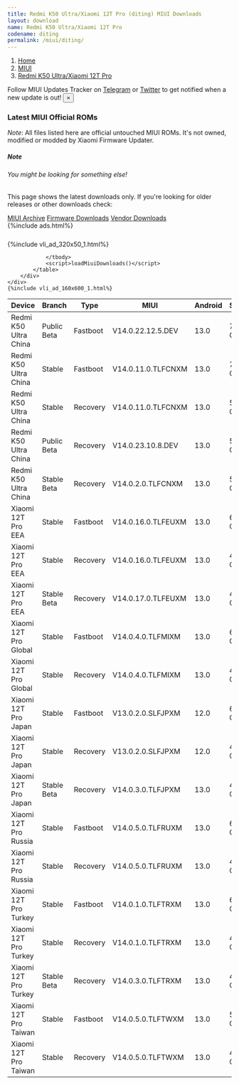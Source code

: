 ```yaml
---
title: Redmi K50 Ultra/Xiaomi 12T Pro (diting) MIUI Downloads
layout: download
name: Redmi K50 Ultra/Xiaomi 12T Pro
codename: diting
permalink: /miui/diting/
---
```

<nav aria-label="breadcrumb">
    <ol class="breadcrumb">
        <li class="breadcrumb-item"><a href="/">Home</a></li>
        <li class="breadcrumb-item"><a href="/miui/">MIUI</a></li>
        <li class="breadcrumb-item active" aria-current="page"><a href="/miui/diting/">Redmi K50 Ultra/Xiaomi 12T Pro</a></li>
    </ol>
</nav>
<div class="alert alert-primary alert-dismissible fade show" role="alert">
    Follow MIUI Updates Tracker on <a href="https://t.me/MIUIUpdatesTracker" class="alert-link">Telegram</a>
     or <a href="https://twitter.com/MiFwUpdater" class="alert-link">Twitter</a> to get notified when a new update is out!
    <button type="button" class="close" data-dismiss="alert" aria-label="Close">
        <span aria-hidden="true">&times;</span>
    </button>
</div>

### Latest MIUI Official ROMs
*Note*: All files listed here are official untouched MIUI ROMs. It's not owned, modified or modded by Xiaomi Firmware Updater.
<div class="card">
  <div class="card-body">
    <h5 class="card-title">Note</h5>
    <h6 class="card-subtitle mb-2 text-muted">You might be looking for something else!</h6>
    <p class="card-text">This page shows the latest downloads only.
     If you're looking for older releases or other downloads check:</p>
    <a href="/archive/miui/diting/" class="card-link">MIUI Archive</a>
    <a href="/firmware/diting/" class="card-link">Firmware Downloads</a>
    <a href="/vendor/diting/" class="card-link">Vendor Downloads</a>
  </div>
</div>
{%include ads.html%}
<div class="row justify-content-center">
    <div class="col-10">
        <div class="table-responsive-md" style="margin-top: 25px;">
            {%include vli_ad_320x50_1.html%}
            <table id="miui" class="display dt-responsive nowrap compact table table-striped table-hover table-sm">
                <thead class="thead-dark">
                    <tr>
                        <th data-ref="device">Device</th>
                        <th data-ref="branch">Branch</th>
                        <th data-ref="type">Type</th>
                        <th data-ref="miui">MIUI</th>
                        <th data-ref="android">Android</th>
                        <th data-ref="size">Size</th>
                        <th data-ref="size">Date</th>
                        <th data-ref="link">Link</th>
                    </tr>
                </thead>
                <tbody>
                <tr><td>Redmi K50 Ultra China</td><td>Public Beta</td><td>Fastboot</td><td>V14.0.22.12.5.DEV</td><td>13.0</td><td>7.4 GB</td><td>2022-12-05</td><td><a href="/miui/diting/public beta/V14.0.22.12.5.DEV/">Download</a></td></tr>
<tr><td>Redmi K50 Ultra China</td><td>Stable</td><td>Fastboot</td><td>V14.0.11.0.TLFCNXM</td><td>13.0</td><td>7.0 GB</td><td>2023-09-20</td><td><a href="/miui/diting/stable/V14.0.11.0.TLFCNXM/">Download</a></td></tr>
<tr><td>Redmi K50 Ultra China</td><td>Stable</td><td>Recovery</td><td>V14.0.11.0.TLFCNXM</td><td>13.0</td><td>5.8 GB</td><td>2023-09-27</td><td><a href="/miui/diting/stable/V14.0.11.0.TLFCNXM/">Download</a></td></tr>
<tr><td>Redmi K50 Ultra China</td><td>Public Beta</td><td>Recovery</td><td>V14.0.23.10.8.DEV</td><td>13.0</td><td>5.6 GB</td><td>2023-10-13</td><td><a href="/miui/diting/public beta/V14.0.23.10.8.DEV/">Download</a></td></tr>
<tr><td>Redmi K50 Ultra China</td><td>Stable Beta</td><td>Recovery</td><td>V14.0.2.0.TLFCNXM</td><td>13.0</td><td>5.9 GB</td><td>2022-12-20</td><td><a href="/miui/diting/stable beta/V14.0.2.0.TLFCNXM/">Download</a></td></tr>
<tr><td>Xiaomi 12T Pro EEA</td><td>Stable</td><td>Fastboot</td><td>V14.0.16.0.TLFEUXM</td><td>13.0</td><td>6.6 GB</td><td>2023-08-12</td><td><a href="/miui/diting/stable/V14.0.16.0.TLFEUXM/">Download</a></td></tr>
<tr><td>Xiaomi 12T Pro EEA</td><td>Stable</td><td>Recovery</td><td>V14.0.16.0.TLFEUXM</td><td>13.0</td><td>4.9 GB</td><td>2023-08-16</td><td><a href="/miui/diting/stable/V14.0.16.0.TLFEUXM/">Download</a></td></tr>
<tr><td>Xiaomi 12T Pro EEA</td><td>Stable Beta</td><td>Recovery</td><td>V14.0.17.0.TLFEUXM</td><td>13.0</td><td>4.9 GB</td><td>2023-10-16</td><td><a href="/miui/diting/stable beta/V14.0.17.0.TLFEUXM/">Download</a></td></tr>
<tr><td>Xiaomi 12T Pro Global</td><td>Stable</td><td>Fastboot</td><td>V14.0.4.0.TLFMIXM</td><td>13.0</td><td>6.8 GB</td><td>2023-09-06</td><td><a href="/miui/diting/stable/V14.0.4.0.TLFMIXM/">Download</a></td></tr>
<tr><td>Xiaomi 12T Pro Global</td><td>Stable</td><td>Recovery</td><td>V14.0.4.0.TLFMIXM</td><td>13.0</td><td>4.9 GB</td><td>2023-09-27</td><td><a href="/miui/diting/stable/V14.0.4.0.TLFMIXM/">Download</a></td></tr>
<tr><td>Xiaomi 12T Pro Japan</td><td>Stable</td><td>Fastboot</td><td>V13.0.2.0.SLFJPXM</td><td>12.0</td><td>6.2 GB</td><td>2022-12-07</td><td><a href="/miui/diting/stable/V13.0.2.0.SLFJPXM/">Download</a></td></tr>
<tr><td>Xiaomi 12T Pro Japan</td><td>Stable</td><td>Recovery</td><td>V13.0.2.0.SLFJPXM</td><td>12.0</td><td>4.5 GB</td><td>2022-12-14</td><td><a href="/miui/diting/stable/V13.0.2.0.SLFJPXM/">Download</a></td></tr>
<tr><td>Xiaomi 12T Pro Japan</td><td>Stable Beta</td><td>Recovery</td><td>V14.0.3.0.TLFJPXM</td><td>13.0</td><td>4.8 GB</td><td>2023-10-19</td><td><a href="/miui/diting/stable beta/V14.0.3.0.TLFJPXM/">Download</a></td></tr>
<tr><td>Xiaomi 12T Pro Russia</td><td>Stable</td><td>Fastboot</td><td>V14.0.5.0.TLFRUXM</td><td>13.0</td><td>6.3 GB</td><td>2023-10-11</td><td><a href="/miui/diting/stable/V14.0.5.0.TLFRUXM/">Download</a></td></tr>
<tr><td>Xiaomi 12T Pro Russia</td><td>Stable</td><td>Recovery</td><td>V14.0.5.0.TLFRUXM</td><td>13.0</td><td>4.8 GB</td><td>2023-10-30</td><td><a href="/miui/diting/stable/V14.0.5.0.TLFRUXM/">Download</a></td></tr>
<tr><td>Xiaomi 12T Pro Turkey</td><td>Stable</td><td>Fastboot</td><td>V14.0.1.0.TLFTRXM</td><td>13.0</td><td>6.5 GB</td><td>2023-02-18</td><td><a href="/miui/diting/stable/V14.0.1.0.TLFTRXM/">Download</a></td></tr>
<tr><td>Xiaomi 12T Pro Turkey</td><td>Stable</td><td>Recovery</td><td>V14.0.1.0.TLFTRXM</td><td>13.0</td><td>4.8 GB</td><td>2023-03-15</td><td><a href="/miui/diting/stable/V14.0.1.0.TLFTRXM/">Download</a></td></tr>
<tr><td>Xiaomi 12T Pro Turkey</td><td>Stable Beta</td><td>Recovery</td><td>V14.0.3.0.TLFTRXM</td><td>13.0</td><td>4.8 GB</td><td>2023-07-19</td><td><a href="/miui/diting/stable beta/V14.0.3.0.TLFTRXM/">Download</a></td></tr>
<tr><td>Xiaomi 12T Pro Taiwan</td><td>Stable</td><td>Fastboot</td><td>V14.0.5.0.TLFTWXM</td><td>13.0</td><td>5.9 GB</td><td>2023-10-11</td><td><a href="/miui/diting/stable/V14.0.5.0.TLFTWXM/">Download</a></td></tr>
<tr><td>Xiaomi 12T Pro Taiwan</td><td>Stable</td><td>Recovery</td><td>V14.0.5.0.TLFTWXM</td><td>13.0</td><td>4.8 GB</td><td>2023-10-30</td><td><a href="/miui/diting/stable/V14.0.5.0.TLFTWXM/">Download</a></td></tr>

                </tbody>
                <script>loadMiuiDownloads()</script>
            </table>
        </div>
    </div>
    {%include vli_ad_160x600_1.html%}
</div>
